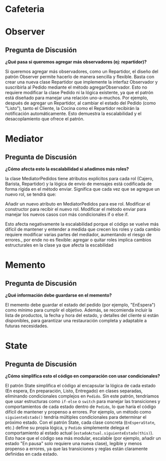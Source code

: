 # Cafeteria
# Observer
## Pregunta de Discusión
**¿Qué pasa si queremos agregar más observadores (ej: repartidor)?**

Si queremos agregar más observadores, como un Repartidor, el diseño del patrón Observer permite hacerlo de manera sencilla y flexible. Basta con crear una nueva clase Repartidor que implemente la interfaz Observador y suscribirla al Pedido mediante el método agregarObservador. Esto no requiere modificar la clase Pedido ni la lógica existente, ya que el patrón está diseñado para manejar una relación uno-a-muchos. Por ejemplo, después de agregar un Repartidor, al cambiar el estado del Pedido (como "Listo"), tanto el Cliente, la Cocina como el Repartidor recibirán la notificación automáticamente. Esto demuestra la escalabilidad y el desacoplamiento que ofrece el patrón.


# Mediator
## Pregunta de Discusión
**¿Cómo afecta esto la escalabilidad si añadimos más roles?**

la clase MediatorPedidos tiene atributos explícitos para cada rol (Cajero, Barista, Repartidor) y la lógica de envío de mensajes está codificada de forma rígida en el método enviar. Significa que cada vez que se agregue un nuevo rol, se tendrá que:

Añadir un nuevo atributo en MediatorPedidos para ese rol.
Modificar el constructor para recibir el nuevo rol.
Modificar el método enviar para manejar los nuevos casos con más condicionales if o else if.

Esto afecta negativamente la escalabilidad porque el código se vuelve más difícil de mantener y entender a medida que crecen los roles y cada cambio requiere modificar varias partes del mediador, aumentando el riesgo de errores., por ende no es flexible: agregar o quitar roles implica cambios estructurales en la clase ya que afecta la escabilidad

# Memento
## Pregunta de Discusión
**¿Qué información debe guardarse en el memento?**

El memento debe guardar el estado del pedido (por ejemplo, "EnEspera") como mínimo para cumplir el objetivo. Además, se recomienda incluir la lista de productos, la fecha y hora del estado, y detalles del cliente si están disponibles, para garantizar una restauración completa y adaptable a futuras necesidades.

# State
## Pregunta de Discusión
**¿Cómo simplifica esto el código en comparación con usar condicionales?**

El patrón State simplifica el código al encapsular la lógica de cada estado (En espera, En preparación, Listo, Entregado) en clases separadas, eliminando condicionales complejos en `Pedido`. Sin este patrón, tendríamos que usar estructuras como `if-else` o `switch` para manejar las transiciones y comportamientos de cada estado dentro de `Pedido`, lo que haría el código difícil de mantener y propenso a errores. Por ejemplo, un método como `siguienteEstado()` tendría múltiples condicionales para determinar el próximo estado. Con el patrón State, cada clase concreta (`EnEsperaState`, etc.) define su propia lógica, y `Pedido` simplemente delega el comportamiento al estado actual (`estadoActual.siguienteEstado(this)`). Esto hace que el código sea más modular, escalable (por ejemplo, añadir un estado "En pausa" solo requiere una nueva clase), legible y menos propenso a errores, ya que las transiciones y reglas están claramente definidas en cada estado.